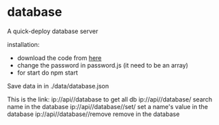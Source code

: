 # database
A quick-deploy database server

installation:
- download the code from [here]()
- change the password in password.js (it need to be an array)
- for start do npm start

Save data in in ./data/database.json

This is the link:
ip://api/<auth-code>/database to get all db
ip://api/<auth-code>/database/<name> search name in the database
ip://api/<auth-code>/database/<name>/set/<value> set a name's value in the database
ip://api/<auth-code>/database/<name>/remove remove <name> in the database
